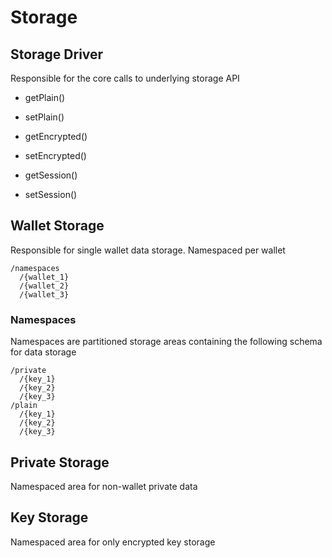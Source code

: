 # Storage


## Storage Driver
Responsible for the core calls to underlying storage API

* getPlain()
* setPlain()
* getEncrypted()
* setEncrypted()

* getSession()
* setSession()

## Wallet Storage
Responsible for single wallet data storage. Namespaced per wallet

```
/namespaces
  /{wallet_1}
  /{wallet_2}
  /{wallet_3}
```

### Namespaces
Namespaces are partitioned storage areas containing the following schema for data storage
```
/private
  /{key_1}
  /{key_2}
  /{key_3}
/plain
  /{key_1}
  /{key_2}
  /{key_3}
```


## Private Storage
Namespaced area for non-wallet private data

## Key Storage
Namespaced area for only encrypted key storage
